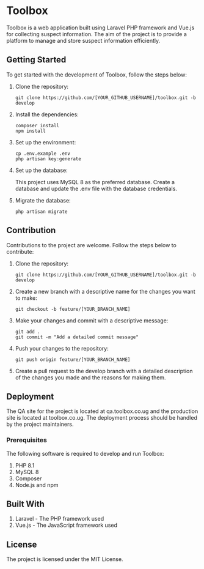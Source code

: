 # Toolbox
Toolbox is a web application built using Laravel PHP framework and Vue.js for collecting suspect information. The aim of the project is to provide a platform to manage and store suspect information efficiently.

## Getting Started
To get started with the development of Toolbox, follow the steps below:

1. Clone the repository:
   ```
   git clone https://github.com/[YOUR_GITHUB_USERNAME]/toolbox.git -b develop
   ```
2. Install the dependencies:
    ```
    composer install
    npm install
    ```
3. Set up the environment:
    ```
    cp .env.example .env
    php artisan key:generate
    ```
4. Set up the database:
   
   This project uses MySQL 8 as the preferred database. Create a database and update the .env file with the database credentials.
5. Migrate the database:
   ```
   php artisan migrate
   ```
## Contribution
Contributions to the project are welcome. Follow the steps below to contribute:

1. Clone the repository:
   ```
   git clone https://github.com/[YOUR_GITHUB_USERNAME]/toolbox.git -b develop
   ```
2. Create a new branch with a descriptive name for the changes you want to make:
   ```
   git checkout -b feature/[YOUR_BRANCH_NAME]
   ```
3. Make your changes and commit with a descriptive message:
   ```
   git add .
   git commit -m "Add a detailed commit message"
   ```
4. Push your changes to the repository:
   ```
   git push origin feature/[YOUR_BRANCH_NAME]
   ```
5. Create a pull request to the develop branch with a detailed description of the changes you made and the reasons for making them.
   
## Deployment
The QA site for the project is located at qa.toolbox.co.ug and the production site is located at toolbox.co.ug. The deployment process should be handled by the project maintainers.

### Prerequisites
The following software is required to develop and run Toolbox:

1. PHP 8.1
2. MySQL 8
3. Composer
4. Node.js and npm
## Built With
1. Laravel - The PHP framework used
2. Vue.js - The JavaScript framework used
## License
The project is licensed under the MIT License.
